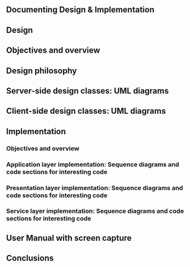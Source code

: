 ## Documenting Design & Implementation

## Design
## Objectives and overview
## Design philosophy
## Server-side design classes: UML diagrams
## Client-side design classes: UML diagrams

## Implementation
### Objectives and overview
### Application layer implementation: Sequence diagrams and code sections for interesting code
### Presentation layer implementation: Sequence diagrams and code sections for interesting code
### Service layer implementation: Sequence diagrams and code sections for interesting code

## User Manual with screen capture

## Conclusions
